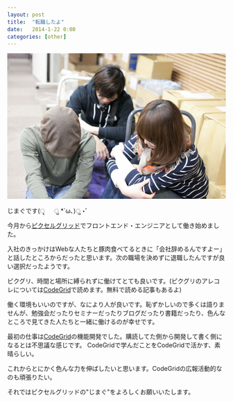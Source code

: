 ```yaml
---
layout: post
title:  "転職したよ"
date:   2014-1-22 0:00
categories: [other]
---
```



![/img/photo/2014-1-22.jpg](/img/photo/2014-1-22.jpg)

<!-- more -->

じまぐです(ृ 　 ु *`ω､)ु ⋆゜

今月から[ピクセルグリッド](http://www.pxgrid.com/)でフロントエンド・エンジニアとして働き始めました。

入社のきっかけはWebな人たちと豚肉食べてるときに「会社辞めるんですよー」と話したところからだったと思います。次の職場を決めずに退職したんですが良い選択だったようです。

ピクグリ、時間と場所に縛られずに働けてとても良いです。(ピクグリのアレコレについては[CodeGrid](http://www.codegrid.net/)で読めます。無料で読める記事もあるよ)

働く環境もいいのですが、なにより人が良いです。恥ずかしいので多くは語りませんが、勉強会だったりセミナーだったりブログだったり書籍だったり、色んなところで見てきた人たちと一緒に働けるのが幸せです。

最初の仕事は[CodeGrid](http://www.codegrid.net/)の機能開発でした。購読してた側から開発して書く側になるとは不思議な感じです。
CodeGridで学んだことをCodeGridで活かす、素晴らしい。

これからとにかく色んな力を伸ばしたいと思います。CodeGridの広報活動的なのも頑張りたい。

それではピクセルグリッドの"じまぐ"をよろしくお願いいたします。 
